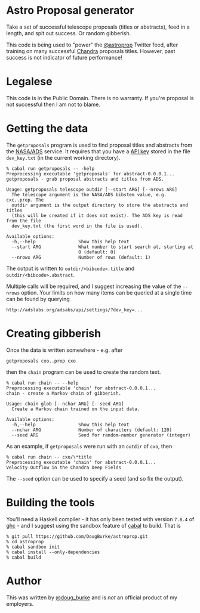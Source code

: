 
# Astro Proposal generator

Take a set of successful telescope proposals (titles or abstracts),
feed in a length, and spit out success. Or random gibberish.

This code is being used to "power" the 
[@astroprop](https://twitter.com/astroprop/) Twitter feed, after training
on many successful [Chandra](http://chandra.harvard.edu) proposals
titles. However, past success is not indicator of future performance!

# Legalese

This code is in the Public Domain. There is no warranty. If you're
proposal is not successful then I am not to blame.

# Getting the data

The `getproposals` program is used to find proposal titles and
abstracts from the [NASA/ADS](http://adswww.harvard.edu/) service.
It requires that you have a [API key](https://github.com/adsabs/adsabs-dev-api)
stored in the file `dev_key.txt` (in the current working directory).

~~~~
% cabal run getproposals -- -help
Preprocessing executable 'getproposals' for abstract-0.0.0.1...
getproposals - grab proposal abstracts and titles from ADS.

Usage: getproposals telescope outdir [--start ARG] [--nrows ARG]
  The telescope argument is the NASA/ADS bibstem value, e.g. cxc..prop. The
  outdir argument is the output directory to store the abstracts and titles
  (this will be created if it does not exist). The ADS key is read from the file
  dev_key.txt (the first word in the file is used).

Available options:
  -h,--help                Show this help text
  --start ARG              What number to start search at, starting at
                           0 (default: 0)
  --nrows ARG              Number of rows (default: 1)
~~~~

The output is written to `outdir/<bibcode>.title` and
`outdir/<bibcode>.abstract`.

Multiple calls will be required, and I suggest increasing the value
of the `--nrows` option. Your limits on how many items can be queried
at a single time can be found by querying

    http://adslabs.org/adsabs/api/settings/?dev_key=...

# Creating gibberish

Once the data is written somewhere - e.g. after

    getproposals cxo..prop cxo

then the `chain` program can be used to create the random text.

~~~~
% cabal run chain -- --help
Preprocessing executable 'chain' for abstract-0.0.0.1...
chain - create a Markov chain of gibberish.

Usage: chain glob [--nchar ARG] [--seed ARG]
  Create a Markov chain trained on the input data.

Available options:
  -h,--help                Show this help text
  --nchar ARG              Number of characters (default: 120)
  --seed ARG               Seed for random-number generator (integer)
~~~~

As an example, if `getproposals` were run with an `outdir` of `cxo`, then

~~~~
% cabal run chain -- cxo/\*title
Preprocessing executable 'chain' for abstract-0.0.0.1...
Velocity Outflow in the Chandra Deep Fields
~~~~

The `--seed` option can be used to specify a seed (and so fix the
output).

# Building the tools

You'll need a Haskell compiler - it has only been tested with
version `7.8.4` of [ghc](https://www.haskell.org/ghc/) - and
I suggest using the sandbox feature of
[cabal](https://www.haskell.org/cabal/) to build. That is

~~~~
% git pull https://github.com/DougBurke/astroprop.git
% cd astroprop
% cabal sandbox init
% cabal install --only-dependencies
% cabal build
~~~~

# Author

This was written by [@doug_burke](https://twitter.com/doug_burke/)
and is *not* an official product of my employers.
